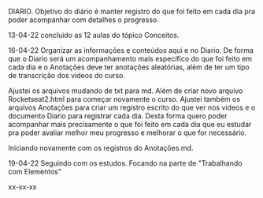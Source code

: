 DIARIO. 
Objetivo do diário é manter registro do que foi feito em cada dia pra poder acompanhar com detalhes o progresso.

13-04-22
concluido as 12 aulas do tópico Conceitos.

16-04-22 
Organizar as informações e conteúdos aqui e no Diario. 
De forma que o Diario será um acompanhamento mais específico do que foi feito em cada dia 
e o Anotações deve ter anotações aleatórias, além de ter um tipo de transcrição dos videos do curso. 

Ajustei os arquivos mudando de txt para md. Além de criar novo arquivo Rocketseat2.html para começar novamente o curso. 
Ajustei também os arquivos Anotações para criar um registro escrito do que ver nos videos e o documento Diario para registrar cada dia. 
Desta forma quero poder acompanhar mais precisamente o que foi feito em cada dia que eu estudar pra poder avaliar melhor meu progresso e melhorar o que for necessário. 

Iniciando novamente com os registros do Anotações.md.

19-04-22 
Seguindo com os estudos. 
Focando na parte de "Trabalhando com Elementos"

xx-xx-xx


